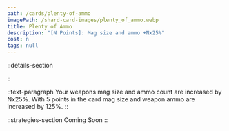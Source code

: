 ```yaml
---
path: /cards/plenty-of-ammo
imagePath: /shard-card-images/plenty_of_ammo.webp
title: Plenty of Ammo
description: "[N Points]: Mag size and ammo +Nx25%"
cost: n
tags: null
---
```


::details-section

::

::text-paragraph
Your weapons mag size and ammo count are increased by Nx25%. With 5 points in the card mag size and weapon ammo are increased by 125%.
::

::strategies-section
Coming Soon
::

